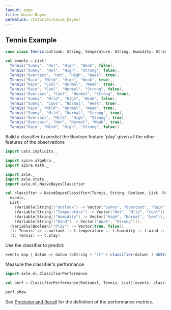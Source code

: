 ```yaml
---
layout: page
title: Naïve Bayes
permalink: /tutorial/naive_bayes/
---
```


## Tennis Example

```scala mdoc
case class Tennis(outlook: String, temperature: String, humidity: String, wind: String, play: Boolean)

val events = List(
  Tennis("Sunny", "Hot", "High", "Weak", false),
  Tennis("Sunny", "Hot", "High", "Strong", false),
  Tennis("Overcast", "Hot", "High", "Weak", true),
  Tennis("Rain", "Mild", "High", "Weak", true),
  Tennis("Rain", "Cool", "Normal", "Weak", true),
  Tennis("Rain", "Cool", "Normal", "Strong", false),
  Tennis("Overcast", "Cool", "Normal", "Strong", true),
  Tennis("Sunny", "Mild", "High", "Weak", false),
  Tennis("Sunny", "Cool", "Normal", "Weak", true),
  Tennis("Rain", "Mild", "Normal", "Weak", true),
  Tennis("Sunny", "Mild", "Normal", "Strong", true),
  Tennis("Overcast", "Mild", "High", "Strong", true),
  Tennis("Overcast", "Hot", "Normal", "Weak", true),
  Tennis("Rain", "Mild", "High", "Strong", false))
```

Build a classifier to predict the Boolean feature 'play' given all the other features of the observations

```scala mdoc:silent
import cats.implicits._

import spire.algebra._
import spire.math._

import axle._
import axle.stats._
import axle.ml.NaiveBayesClassifier
```

```scala mdoc
val classifier = NaiveBayesClassifier[Tennis, String, Boolean, List, Rational](
  events,
  List(
    (Variable[String]("Outlook") -> Vector("Sunny", "Overcast", "Rain")),
    (Variable[String]("Temperature") -> Vector("Hot", "Mild", "Cool")),
    (Variable[String]("Humidity") -> Vector("High", "Normal", "Low")),
    (Variable[String]("Wind") -> Vector("Weak", "Strong"))),
  (Variable[Boolean]("Play") -> Vector(true, false)),
  (t: Tennis) => t.outlook :: t.temperature :: t.humidity :: t.wind :: Nil,
  (t: Tennis) => t.play)
```

Use the classifier to predict:

```scala mdoc
events map { datum => datum.toString + "\t" + classifier(datum) } mkString("\n")
```

Measure the classifier's performance

```scala mdoc
import axle.ml.ClassifierPerformance

val perf = ClassifierPerformance[Rational, Tennis, List](events, classifier, _.play)

perf.show
```

See [Precision and Recall](http://en.wikipedia.org/wiki/Precision_and_recall)
for the definition of the performance metrics.
